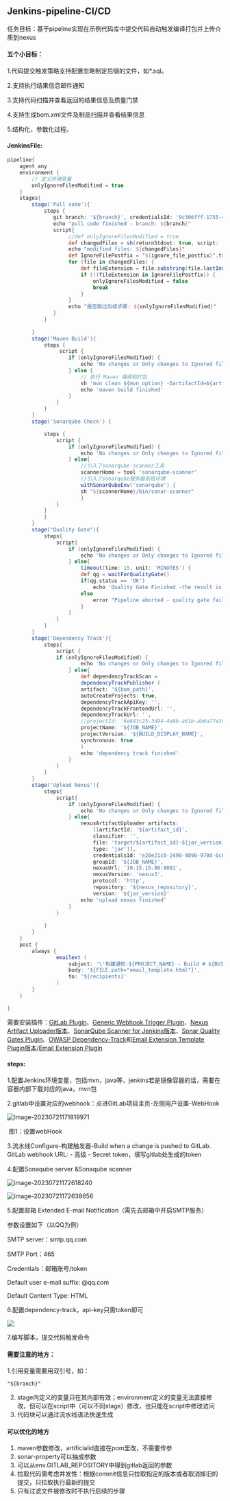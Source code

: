 ## Jenkins-pipeline-CI/CD

任务目标：基于pipeline实现在示例代码库中提交代码自动触发编译打包并上传介质到nexus

#### 五个小目标：

1.代码提交触发策略支持配置忽略制定后缀的文件，如*.sql。

2.支持执行结果信息邮件通知

3.支持代码扫描并查看返回的结果信息及质量门禁

4.支持生成bom.xml文件及制品扫描并查看结果信息

5.结构化，参数化过程。

#### JenkinsFile:

```groovy
pipeline{
    agent any
    environment {
        // 定义环境变量
        onlyIgnoreFilesModified = true
    }
    stages{
        stage('Pull code'){
            steps {
               git branch: '${branch}', credentialsId: '9c306fff-1755-4b43-8491-195a41e8b79c', url: 'http://10.15.15.86/demo1/demowar.git'
               echo "pull code finished - branch: ${branch}"
               script{
                    //def onlyIgnoreFilesModified = true
                    def changedFiles = sh(returnStdout: true, script: 'git diff --name-only HEAD~ HEAD').trim().split('\n')
                    echo "modified files: ${changedFiles}"
                    def IgnoreFilePostfix = "${ignore_file_postfix}".trim().split('/')
                    for (file in changedFiles) {
                        def fileExtension = file.substring(file.lastIndexOf('.') + 1)
                        if (!(fileExtension in IgnoreFilePostfix)) {
                            onlyIgnoreFilesModified = false
                            break
                        }
                    }
                    echo "是否跳过后续步骤: ${onlyIgnoreFilesModified}"
               }
            }
            
        }
        stage('Maven Build'){
            steps {
                 script {
                    if (onlyIgnoreFilesModified) {
                        echo 'No changes or Only changes to Ignored files. Skipping Maven compilation and packaging.'
                    } else {
                        // 执行 Maven 编译和打包
                        sh 'mvn clean ${mvn_option} -DartifactId=${artifact_id} -DjarVersion=${jar_version} -DversionType=${version_type}'
                        echo 'maven build finished'
                    }
                }
            }
        }
        stage('Sonarqube Check') {

            steps {
                script {
                    if (onlyIgnoreFilesModified) {
                        echo 'No changes or Only changes to Ignored files. Skipping Sonarqube Check.'
                    } else{
                        //引入了sonarqube-scanner工具
                        scannerHome = tool 'sonarqube-scanner'
                        //引入了sonarqube服务器系统环境
                        withSonarQubeEnv('sonarqube') {
                        sh "${scannerHome}/bin/sonar-scanner"
                        }
                }
            }
            }
        }
        stage("Quality Gate"){
			steps{
				script{
			        if (onlyIgnoreFilesModified) {
                        echo 'No changes or Only changes to Ignored files. Skipping "Quality Gate.'
                    } else{
                        timeout(time: 15, unit: 'MINUTES') {
    				    def qg = waitForQualityGate()
    					if(qg.status == 'OK')
					        echo 'Quality Gate Finished -the result is OK !'
					    else
					        error "Pipeline aborted - quality gate failure: ${qg.status}"
				        }
                    }
			    }
		    }
		}
		stage('Dependency Track'){
		    steps{
		        script {
                if (onlyIgnoreFilesModified) {
                        echo 'No changes or Only changes to Ignored files. Skipping Dependency Track.'
                    } else{
                        def dependencyTrackScan = 
		                dependencyTrackPublisher (
		                artifact: '${bom_path}', 
		                autoCreateProjects: true, 
		                dependencyTrackApiKey: '', 
		                dependencyTrackFrontendUrl: '',
		                dependencyTrackUrl: '', 
		                //projectId: '6e843c25-3d94-4e8b-a61b-ab6a77e3cb16',
		                projectName: '${JOB_NAME}', 
		                projectVersion: '${BUILD_DISPLAY_NAME}', 
		                synchronous: true
		                )
		                echo 'dependency track finished'
                    }
		        }
		    }
		}
        stage('Upload Nexus'){
            steps{
                script{
                    if (onlyIgnoreFilesModified) {
                        echo 'No changes or Only changes to Ignored files. Skipping Upload Nexus.'
                    } else{
                        nexusArtifactUploader artifacts: 
                            [[artifactId: '${artifact_id}', 
                            classifier: '', 
                            file: 'target/${artifact_id}-${jar_version}-${version_type}.jar', 
                            type: 'jar']], 
                            credentialsId: 'e20e21c0-2490-4890-970d-6c64a3960290', 
                            groupId: '${JOB_NAME}', 
                            nexusUrl: '10.15.15.86:8081', 
                            nexusVersion: 'nexus3', 
                            protocol: 'http', 
                            repository: '${nexus_repository}', 
                            version: '${jar_version}'
                        echo 'upload nexus finished'
                    }
                }
                
            }
        }
    }
    post {
	    always {
                emailext (
                    subject: '\'构建通知:${PROJECT_NAME} - Build # ${BUILD_NUMBER} - ${BUILD_STATUS}\'',
                    body: '${FILE,path="email_template.html"}',
                    to: '${recipients}'
                )
        }
    }

}
```

需要安装插件：[GitLab Plugin](https://plugins.jenkins.io/gitlab-plugin)、[Generic Webhook Trigger Plugin](https://plugins.jenkins.io/generic-webhook-trigger)、[Nexus Artifact Uploader版本](https://plugins.jenkins.io/nexus-artifact-uploader)、[SonarQube Scanner for Jenkins版本](https://plugins.jenkins.io/sonar)、[Sonar Quality Gates Plugin](https://plugins.jenkins.io/sonar-quality-gates)、[OWASP Dependency-Track](https://plugins.jenkins.io/dependency-track)和[Email Extension Template Plugin版本](https://plugins.jenkins.io/emailext-template)/[Email Extension Plugin](https://plugins.jenkins.io/email-ext)

#### steps: 

1.配置Jenkins环境变量，包括mvn，java等，jenkins若是镜像容器的话，需要在容器内部下载对应的java，mvn包

2.gitlab中设置对应的webhook：点进GitLab项目主页-左侧用户设置-WebHook

![image-20230721171819971](C:\Users\Administrator\AppData\Roaming\Typora\typora-user-images\image-20230721171819971.png)

​																						图1：设置webHook

3.流水线Configure-构建触发器-Build when a change is pushed to GitLab. GitLab webhook URL: - 高级 - Secret token，填写gitlab处生成的token

4.配置Sonaqube server &Sonaqube scanner

![image-20230721172618240](C:\Users\Administrator\AppData\Roaming\Typora\typora-user-images\image-20230721172618240.png)



![image-20230721172638656](C:\Users\Administrator\AppData\Roaming\Typora\typora-user-images\image-20230721172638656.png)

5.配置邮箱 Extended E-mail Notification（需先去邮箱中开启SMTP服务）

参数设置如下（以QQ为例）

SMTP server：smtp.qq.com

SMTP Port：465

Credentials：邮箱账号/token

Default user e-mail suffix: @qq.com

Default Content Type: HTML

6.配置dependency-track，api-key只需token即可

![](C:\Users\Administrator\AppData\Roaming\Typora\typora-user-images\image-20230721173132065.png)

7.编写脚本，提交代码触发命令

#### 需要注意的地方：

1.引用变量需要用双引号，如：

```
"${branch}"
```

2. stage内定义的变量只在其内部有效；environment定义的变量无法直接修改，但可以在script中（可以不同stage）修改，也只能在script中修改访问
3. 代码块可以通过流水线语法快速生成

#### 可以优化的地方

1. maven参数修改，artificialid直接在pom里改，不需要传参
2. sonar-property可以抽成参数
3. 可以从env.GITLAB_REPOSITORY中得到gitlab返回的参数
4. 拉取代码需考虑并发性：根据commit信息只拉取指定的版本或者取消掉旧的提交，只拉取执行最新的提交
5. 只有过滤文件被修改时不执行后续的步骤